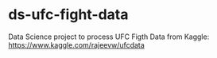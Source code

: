 # ds-ufc-fight-data
Data Science project to process UFC Figth Data from Kaggle: https://www.kaggle.com/rajeevw/ufcdata
